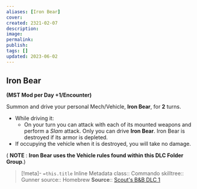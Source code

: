 ```yaml
---
aliases: [Iron Bear]
cover: 
created: 2321-02-07
description: 
image: 
permalink: 
publish: 
tags: []
updated: 2023-06-02
---
```


## Iron Bear

**(MST Mod per Day +1/Encounter)**

Summon and drive your personal Mech/Vehicle, **Iron Bear**, for **2** turns.
- While driving it:
    - On your turn you can attack with each of its mounted weapons and perform a *Slam* attack.
Only you can drive **Iron Bear**.
Iron Bear is destroyed if its armor is depleted.
- If occupying the vehicle when it is destroyed, you will take no damage.

( **NOTE** : **Iron Bear uses the Vehicle rules found within this DLC Folder Group**.)


>[!meta]- `=this.title` Inline Metadata
> class:: Commando
> skilltree:: Gunner
> source:: Homebrew
> **Source**:: [Scout's B&B DLC 1](https://docs.google.com/document/d/1mjXpoVLi-NuoOolvlEiYb9cNrDb_v0MtbY8qv0hTrJw/)
